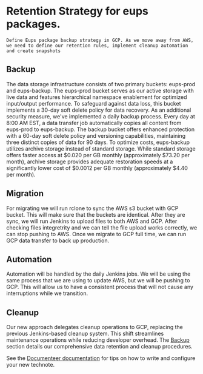 # Retention Strategy for eups packages.

```{abstract}
Define Eups package backup strategy in GCP. As we move away from AWS, we need to define our retention rules, implement cleanup automation and create snapshots
```

## Backup 

The data storage infrastructure consists of two primary buckets: eups-prod and eups-backup. The eups-prod bucket serves as our active storage with live data and features hierarchical namespace enablement for optimized input/output performance. To safeguard against data loss, this bucket implements a 30-day soft delete policy for data recovery.
As an additional security measure, we've implemented a daily backup process. Every day at 8:00 AM EST, a data transfer job automatically copies all content from eups-prod to eups-backup. The backup bucket offers enhanced protection with a 60-day soft delete policy and versioning capabilities, maintaining three distinct copies of data for 90 days.
To optimize costs, eups-backup utilizes archive storage instead of standard storage. While standard storage offers faster access at $0.020 per GB monthly (approximately $73.20 per month), archive storage provides adequate restoration speeds at a significantly lower cost of $0.0012 per GB monthly (approximately $4.40 per month).

## Migration

For migrating we will run rclone to sync the AWS s3 bucket with GCP bucket. This will make sure that the buckets are identical. After they are sync, we will run Jenkins to upload files to both AWS and GCP. After checking files integretrity and we can tell the file upload works correctly, we can stop pushing to AWS. Once we migrate to GCP full time, we can run GCP data transfer to back up production.

## Automation 

Automation will be handled by the daily Jenkins jobs. We will be using the same process that we are using to update AWS, but we will be pushing to GCP. This will allow us to have a consistent process that will not cause any interruptions while we transition.

## Cleanup 

Our new approach delegates cleanup operations to GCP, replacing the previous Jenkins-based cleanup system. This shift streamlines maintenance operations while reducing developer overhead. The [Backup](#Backup) section details our comprehensive data retention and cleanup procedures.

See the [Documenteer documentation](https://documenteer.lsst.io/technotes/index.html) for tips on how to write and configure your new technote.
